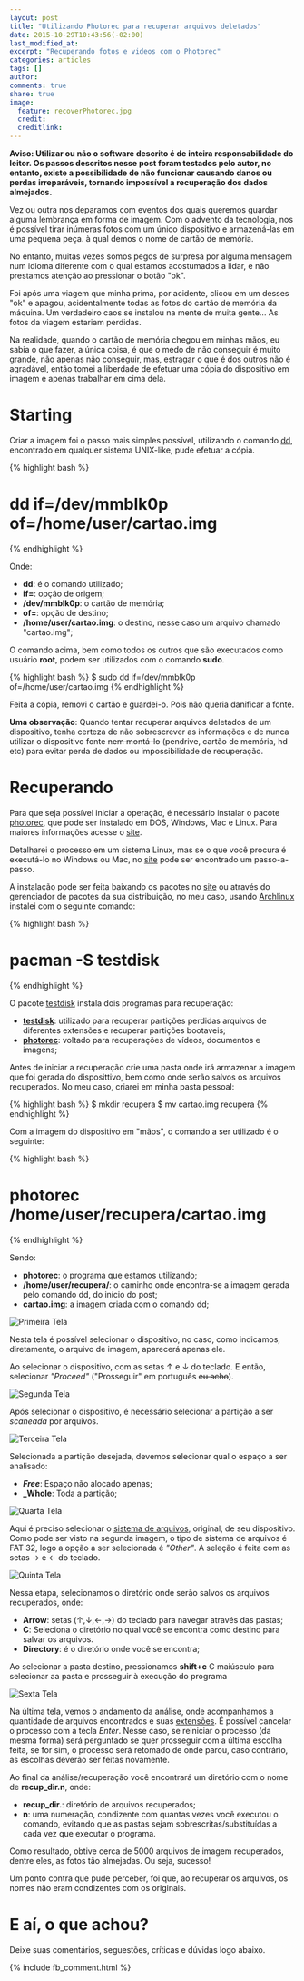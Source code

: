 ```yaml
---
layout: post
title: "Utilizando Photorec para recuperar arquivos deletados"
date: 2015-10-29T10:43:56(-02:00)
last_modified_at:
excerpt: "Recuperando fotos e videos com o Photorec"
categories: articles
tags: []
author:
comments: true
share: true
image:
  feature: recoverPhotorec.jpg
  credit:
  creditlink:
---
```


**Aviso: Utilizar ou não o software descrito é de inteira responsabilidade do
leitor. Os passos descritos nesse post foram testados pelo autor, no entanto,
existe a possibilidade de não funcionar causando danos ou perdas irreparáveis,
tornando impossível a recuperação dos dados almejados.**

Vez ou outra nos deparamos com eventos dos quais queremos guardar alguma
lembrança em forma de imagem. Com o advento da tecnologia, nos é possível tirar
inúmeras fotos com um único dispositivo e armazená-las em uma pequena peça. à
qual demos o nome de cartão de memória.

No entanto, muitas vezes somos pegos de surpresa por alguma mensagem num idioma
diferente com o qual estamos acostumados a lidar, e não prestamos atenção ao
pressionar o botão "ok".

Foi após uma viagem que minha prima, por acidente, clicou em um desses "ok" e
apagou, acidentalmente todas as fotos do cartão de memória da máquina. Um
verdadeiro caos se instalou na mente de muita gente... As fotos da viagem
estariam perdidas.

Na realidade, quando o cartão de memória chegou em minhas mãos, eu sabia o que
fazer, a única coisa, é que o medo de não conseguir é muito grande, não apenas
não conseguir, mas, estragar o que é dos outros não é agradável, então tomei a
liberdade de efetuar uma cópia do dispositivo em imagem e apenas trabalhar em
cima dela.

# Starting

Criar a imagem foi o passo mais simples possível, utilizando o comando [dd](http://www.vivaolinux.com.br/dica/Usando-o-comando-dd),
encontrado em qualquer sistema UNIX-like, pude efetuar a cópia.

{% highlight bash %}
# dd if=/dev/mmblk0p of=/home/user/cartao.img
{% endhighlight %}

Onde:

* **dd**: é o comando utilizado;
* **if=**: opção de origem;
* **/dev/mmblk0p**: o cartão de memória;
* **of=**: opção de destino;
* **/home/user/cartao.img**: o destino, nesse caso um arquivo chamado
  "cartao.img";

O comando acima, bem como todos os outros que são executados como usuário
**root**, podem ser utilizados com o comando **sudo**.

{% highlight bash %}
$ sudo dd if=/dev/mmblk0p of=/home/user/cartao.img
{% endhighlight %}


Feita a cópia, removi o cartão e guardei-o. Pois não queria danificar a fonte.

**Uma observação**: Quando tentar recuperar arquivos deletados de um dispositivo,
tenha certeza de não sobrescrever as informações e de nunca utilizar o
dispositivo fonte <s>nem montá-lo</s> (pendrive, cartão de memória, hd etc) para
evitar perda de dados ou impossibilidade de recuperação.

# Recuperando

Para que seja possível iniciar a operação, é necessário instalar o pacote [photorec](http://www.cgsecurity.org/wiki/PhotoRec),
que pode ser instalado em DOS, Windows, Mac e Linux. Para maiores informações
acesse o [site](http://www.cgsecurity.org/wiki/TestDisk_Download).

Detalharei o processo em um sistema Linux, mas se o que você procura é
executá-lo no Windows ou Mac, no
[site](http://www.cgsecurity.org/wiki/PhotoRec_Step_By_Step) pode ser encontrado
um passo-a-passo.

A instalação pode ser feita baixando os pacotes no
[site](http://www.cgsecurity.org/wiki/TestDisk_Download) ou através do
gerenciador de pacotes da sua distribuição, no meu caso, usando [Archlinux](https://www.archlinux-br.org/)
instalei com o seguinte comando:

{% highlight bash %}
# pacman -S testdisk
{% endhighlight %}

O pacote [testdisk](http://www.cgsecurity.org/) instala dois programas para
recuperação:

* **[testdisk](http://www.cgsecurity.org/wiki/TestDisk)**: utilizado para recuperar partições perdidas
  arquivos de diferentes extensões e recuperar partições bootaveis;
* **[photorec](http://www.cgsecurity.org/wiki/PhotoRec)**: voltado para
  recuperações de vídeos, documentos e imagens;

Antes de iniciar a recuperação crie uma pasta onde irá armazenar a imagem que
foi gerada do disposittivo, bem como onde serão salvos os arquivos recuperados.
No meu caso, criarei em minha pasta pessoal:

{% highlight bash %}
$ mkdir recupera
$ mv cartao.img recupera
{% endhighlight %}


Com a imagem do dispositivo em "mãos", o comando a ser utilizado é o seguinte:

{% highlight bash %}
# photorec /home/user/recupera/cartao.img
{% endhighlight %}

Sendo:

* **photorec**: o programa que estamos utilizando;
* **/home/user/recupera/**: o caminho onde encontra-se a imagem gerada pelo comando
  dd, do início do post;
* **cartao.img**: a imagem criada com o comando dd;

![Primeira Tela](/images/recover01.png)

Nesta tela é possível selecionar o dispositivo, no caso, como indicamos,
diretamente, o arquivo de imagem, aparecerá apenas ele.

Ao selecionar o dispositivo, com as setas ↑ e ↓ do teclado. E então, selecionar
*"Proceed"* ("Prosseguir" em português <s>eu acho</s>).

![Segunda Tela](/images/recover02.png)

Após selecionar o dispositivo, é necessário selecionar a partição a ser
*scaneada* por arquivos.

![Terceira Tela](/images/recover03.png)

Selecionada a partição desejada, devemos selecionar qual o espaço a ser
analisado:

* **_Free_**: Espaço não alocado apenas;
* **_Whole**: Toda a partição;

![Quarta Tela](/images/recover04.png)

Aqui é preciso selecionar o [sistema de
arquivos](https://pt.wikipedia.org/wiki/Sistema_de_ficheiros), original, de seu
dispositivo. Como pode ser visto na segunda imagem, o tipo de sistema de
arquivos é FAT 32, logo a opção a ser selecionada é *"Other"*. A seleção é
feita com as setas → e ← do teclado.

![Quinta Tela](/images/recover05.png)

Nessa etapa, selecionamos o diretório onde serão salvos os arquivos recuperados,
onde:

* **Arrow**: setas (↑,↓,←,→) do teclado para navegar através das pastas;
* **C**: Seleciona o diretório no qual você se encontra como destino para salvar
  os arquivos.
* **Directory**: é o diretório onde você se encontra;

Ao selecionar a pasta destino, pressionamos **shift+c** <s>C maiúsculo</s> para
selecionar aa pasta e prosseguir à execução do programa

![Sexta Tela](/images/recover06.png)

Na última tela, vemos o andamento da análise, onde acompanhamos a quantidade de
arquivos encontrados e suas
[extensões](https://pt.wikipedia.org/wiki/Extens%C3%A3o_de_nome_de_ficheiro). É
possível cancelar o processo com a tecla *Enter*. Nesse caso, se reiniciar o
processo (da mesma forma) será perguntado se quer prosseguir com a última
escolha feita, se for sim, o processo será retomado de onde parou, caso
contrário, as escolhas deverão ser feitas novamente.

Ao final da análise/recuperação você encontrará um diretório com o nome de
**recup_dir.n**, onde:

* **recup_dir.**: diretório de arquivos recuperados;
* **n**: uma numeração, condizente com quantas vezes você executou o comando,
  evitando que as pastas sejam sobrescritas/substituídas a cada vez que executar
  o programa.

Como resultado, obtive cerca de 5000 arquivos de imagem recuperados, dentre
eles, as fotos tão almejadas. Ou seja, sucesso!

Um ponto contra que pude perceber, foi que, ao recuperar os arquivos, os nomes
não eram condizentes com os originais.

# E aí, o que achou?

Deixe suas comentários, seguestões, críticas e dúvidas logo abaixo.

{% include fb_comment.html %}
